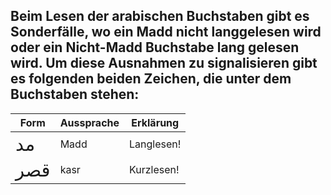 ## Beim Lesen der arabischen Buchstaben gibt es Sonderfälle, wo ein Madd nicht langgelesen wird oder ein Nicht-Madd Buchstabe lang gelesen wird. Um diese Ausnahmen zu signalisieren gibt es folgenden beiden Zeichen, die unter dem Buchstaben stehen:

| Form | Aussprache | Erklärung |
| --- | --- | --- |
| <span style="font-size: 22pt">ﻣﺪ</span> | Madd | Langlesen! |
| <span style="font-size: 22pt">ﻗﺼﺮ</span> | kasr | Kurzlesen! |




